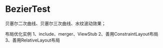 # BezierTest
贝塞尔二次曲线、贝塞尔三次曲线、水纹波动效果；

布局优化实例
1、include、merger、ViewStub
2、善用ConstraintLayout布局
3、善用RelativeLayout布局
